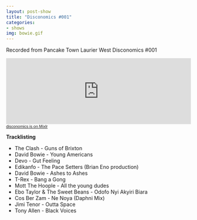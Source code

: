 ```yaml
---
layout: post-show
title: "Disconomics #001"
categories:
- shows
img: bowie.gif
---
```


Recorded from Pancake Town Laurier West Disconomics #001

<iframe src="https://mixlr.com/users/4508998/embed" width="100%" height="180px" scrolling="no" frameborder="no" marginheight="0" marginwidth="0"></iframe>
<small><a href="http://mixlr.com/disconomics" style="color:#1a1a1a;text-align:left; font-family:Helvetica, sans-serif; font-size:11px;">disconomics is on Mixlr</a></small>

**Tracklisting**

- The Clash - Guns of Brixton
- David Bowie - Young Americans
- Devo - Gut Feeling
- Edikanfo - The Pace Setters (Brian Eno production)
- David Bowie - Ashes to Ashes
- T-Rex - Bang a Gong
- Mott The Hoople - All the young dudes
- Ebo Taylor & The Sweet Beans - Odofo Nyi Akyiri Biara
- Cos Ber Zam - Ne Noya (Daphni Mix)
- Jimi Tenor - Outta Space
- Tony Allen - Black Voices
